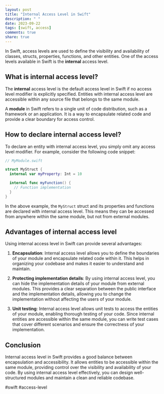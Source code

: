 ```yaml
---
layout: post
title: "Internal Access Level in Swift"
description: " "
date: 2023-09-22
tags: [swift, access]
comments: true
share: true
---
```


In Swift, access levels are used to define the visibility and availability of classes, structs, properties, functions, and other entities. One of the access levels available in Swift is the **internal** access level.

## What is internal access level?

The **internal** access level is the default access level in Swift if no access level modifier is explicitly specified. Entities with internal access level are accessible within any source file that belongs to the same module. 

A **module** in Swift refers to a single unit of code distribution, such as a framework or an application. It is a way to encapsulate related code and provide a clear boundary for access control.

## How to declare internal access level?

To declare an entity with internal access level, you simply omit any access level modifier. For example, consider the following code snippet:

```swift
// MyModule.swift

struct MyStruct {
  internal var myProperty: Int = 10

  internal func myFunction() {
    // Function implementation
  }
}
```

In the above example, the `MyStruct` struct and its properties and functions are declared with internal access level. This means they can be accessed from anywhere within the same module, but not from external modules.

## Advantages of internal access level

Using internal access level in Swift can provide several advantages:

1. **Encapsulation**: Internal access level allows you to define the boundaries of your module and encapsulate related code within it. This helps in organizing your codebase and makes it easier to understand and maintain.

2. **Protecting implementation details**: By using internal access level, you can hide the implementation details of your module from external modules. This provides a clear separation between the public interface and the implementation details, allowing you to change the implementation without affecting the users of your module.

3. **Unit testing**: Internal access level allows unit tests to access the entities of your module, enabling thorough testing of your code. Since internal entities are accessible within the same module, you can write test cases that cover different scenarios and ensure the correctness of your implementation.

## Conclusion

Internal access level in Swift provides a good balance between encapsulation and accessibility. It allows entities to be accessible within the same module, providing control over the visibility and availability of your code. By using internal access level effectively, you can design well-structured modules and maintain a clean and reliable codebase.

#swift #access-level